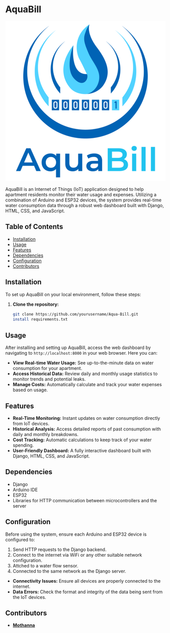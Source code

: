 # AquaBill

![AquaBill Logo](/aquabill/static/imgs/logo.png)

AquaBill is an Internet of Things (IoT) application designed to help apartment residents monitor their water usage and expenses. Utilizing a combination of Arduino and ESP32 devices, the system provides real-time water consumption data through a robust web dashboard built with Django, HTML, CSS, and JavaScript.

## Table of Contents

- [Installation](#installation)
- [Usage](#usage)
- [Features](#features)
- [Dependencies](#dependencies)
- [Configuration](#configuration)
- [Contributors](#contributors)

## Installation

To set up AquaBill on your local environment, follow these steps:

1. **Clone the repository:**
   ```bash
   git clone https://github.com/yourusername/Aqua-Bill.git
   install requirements.txt


## Usage

After installing and setting up AquaBill, access the web dashboard by navigating to `http://localhost:8000` in your web browser. Here you can:

- **View Real-time Water Usage:** See up-to-the-minute data on water consumption for your apartment.
- **Access Historical Data:** Review daily and monthly usage statistics to monitor trends and potential leaks.
- **Manage Costs:** Automatically calculate and track your water expenses based on usage.

## Features

- **Real-Time Monitoring:** Instant updates on water consumption directly from IoT devices.
- **Historical Analysis:** Access detailed reports of past consumption with daily and monthly breakdowns.
- **Cost Tracking:** Automatic calculations to keep track of your water spending.
- **User-Friendly Dashboard:** A fully interactive dashboard built with Django, HTML, CSS, and JavaScript.

## Dependencies

- Django
- Arduino IDE
- ESP32
- Libraries for HTTP communication between microcontrollers and the server

## Configuration

Before using the system, ensure each Arduino and ESP32 device is configured to:
1. Send HTTP requests to the Django backend.
2. Connect to the internet via WiFi or any other suitable network configuration.
3. Attched to a water flow sensor.
4. Connected to the same network as the Django server.


- **Connectivity Issues:** Ensure all devices are properly connected to the internet.
- **Data Errors:** Check the format and integrity of the data being sent from the IoT devices.

## Contributors

- **[Mothanna](https://github.com/Mothannahuss)**
